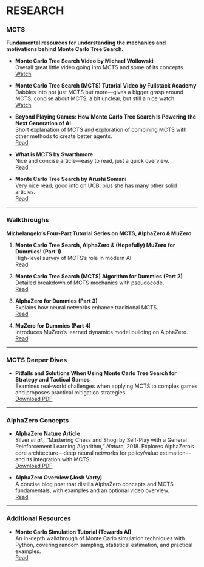 # RESEARCH

### MCTS

**Fundamental resources for understanding the mechanics and motivations behind Monte Carlo Tree Search.**

- **Monte Carlo Tree Search Video by Michael Wollowski**  
  Overall great little video going into MCTS and some of its concepts.  
  [Watch](https://www.youtube.com/watch?v=99gPnlfr7Jo)

- **Monte Carlo Tree Search (MCTS) Tutorial Video by Fullstack Academy**  
  Dabbles into not just MCTS but more—gives a bigger grasp around MCTS, concise about MCTS, a bit unclear, but still a nice watch.  
  [Watch](https://www.youtube.com/watch?v=99gPnlfr7Jo)

- **Beyond Playing Games: How Monte Carlo Tree Search Is Powering the Next Generation of AI**  
  Short explanation of MCTS and exploration of combining MCTS with other methods to create better agents.  
  [Read](https://medium.com/data-science-collective/beyond-the-game-board-how-monte-carlo-tree-search-is-powering-the-next-generation-of-ai-a796994e2743)

- **What is MCTS by Swarthmore**  
  Nice and concise article—easy to read, just a quick overview.  
  [Read](https://www.cs.swarthmore.edu/~mitchell/classes/cs63/f20/reading/mcts.html)

- **Monte Carlo Tree Search by Arushi Somani**  
  Very nice read, good info on UCB, plus she has many other solid articles.  
  [Read](https://www.amks.me/notes/mcts/)

---

### Walkthroughs

**Michelangelo’s Four-Part Tutorial Series on MCTS, AlphaZero & MuZero**

1. **Monte Carlo Tree Search, AlphaZero & (Hopefully) MuZero for Dummies! (Part 1)**  
   High-level survey of MCTS’s role in modern AI.  
   [Read](https://medium.com/@_michelangelo_/monte-carlo-tree-search-mcts-and-hopefully-muzero-for-dummies-11ad5d95d9d8)

2. **Monte Carlo Tree Search (MCTS) Algorithm for Dummies (Part 2)**  
   Detailed breakdown of MCTS mechanics with pseudocode.  
   [Read](https://medium.com/@_michelangelo_/monte-carlo-tree-search-mcts-algorithm-for-dummies-74b2bae53bfa)

3. **AlphaZero for Dummies (Part 3)**  
   Explains how neural networks enhance traditional MCTS.  
   [Read](https://medium.com/@_michelangelo_/alphazero-for-dummies-5bcc713fc9c6)

4. **MuZero for Dummies (Part 4)**  
   Introduces MuZero’s learned dynamics model building on AlphaZero.  
   [Read](https://medium.com/@_michelangelo_/muzero-for-dummies-28fa076e781e)

---

### MCTS Deeper Dives

- **Pitfalls and Solutions When Using Monte Carlo Tree Search for Strategy and Tactical Games**  
  Examines real‑world challenges when applying MCTS to complex games and proposes practical mitigation strategies.  
  [Download PDF](https://www.gameaipro.com/GameAIPro3/GameAIPro3_Chapter28_Pitfalls_and_Solutions_When_Using_Monte_Carlo_Tree_Search_for_Strategy_and_Tactical_Games.pdf)

---

### AlphaZero Concepts

- **AlphaZero Nature Article**  
  Silver _et al._, “Mastering Chess and Shogi by Self-Play with a General Reinforcement Learning Algorithm,” _Nature_, 2018. Explores AlphaZero’s core architecture—deep neural networks for policy/value estimation—and its integration with MCTS.  
  [Download PDF](https://www.nature.com/articles/nature24270.epdf?author_access_token=VJXbVjaSHxFoctQQ4p2k4tRgN0jAjWel9jnR3ZoTv0PVW4gB86EEpGqTRDtpIz-2rmo8-KG06gqVobU5NSCFeHILHcVFUeMsbvwS-lxjqQGg98faovwjxeTUgZAUMnRQ)

- **AlphaZero Overview (Josh Varty)**  
  A concise blog post that distills AlphaZero concepts and MCTS fundamentals, with examples and an optional video overview.  
  [Read](https://joshvarty.github.io/AlphaZero/)

---

### Additional Resources

- **Monte Carlo Simulation Tutorial (Towards AI)**  
  An in-depth walkthrough of Monte Carlo simulation techniques with Python, covering random sampling, statistical estimation, and practical examples.  
  [Read](https://towardsai.net/p/editorial/monte-carlo-simulation-an-in-depth-tutorial-with-python-bcf6eb7856c8)
